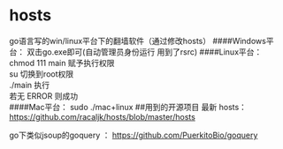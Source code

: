 # hosts
go语言写的win/linux平台下的翻墙软件（通过修改hosts） 
####Windows平台：
双击go.exe即可(自动管理员身份运行 用到了rsrc)
####Linux平台：
chmod 111 main  赋予执行权限<br>
su 切换到root权限<br>
./main 执行<br>
若无 ERROR 则成功<br>
####Mac平台：
sudo ./mac+linux
##用到的开源项目
最新 hosts： https://github.com/racaljk/hosts/blob/master/hosts

go下类似jsoup的goquery ：  https://github.com/PuerkitoBio/goquery
